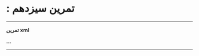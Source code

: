 # : تمرین سیزدهم

----------------------------------------------
**تمرین xml**

**...**

----------------------------------------------
